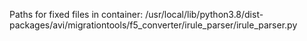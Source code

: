 Paths for fixed files in container:
/usr/local/lib/python3.8/dist-packages/avi/migrationtools/f5_converter/irule_parser/irule_parser.py
